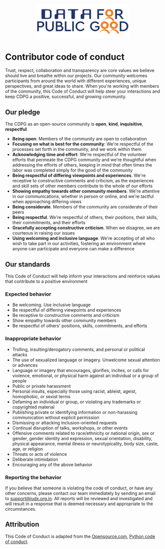 <p align="center">
<img src="./docs/cdpg.png" width="300">
</p>

# Contributor code of conduct

Trust, respect, collaboration and transparency are core
values we believe should live and breathe within our projects. Our community welcomes participants from around the world with different experiences, unique perspectives, and great ideas to share.
When you're working with members of the community, this Code of Conduct will help steer your interactions and keep CDPG a positive, successful, and growing community.


## Our pledge
The CDPG as an open-source community is **open**, **kind**, **inquisitive**, **respectful**

- **Being open**: Members of the community are open to collaboration
- **Focusing on what is best for the community**: We're respectful of the processes set forth in the community, and we work within them
- **Acknowledging time and effort**: We're respectful of the volunteer efforts that permeate the CDPG community and we're thoughtful when addressing the efforts of others, keeping in mind that often times the labor was completed simply for the good of the community
- **Being respectful of differing viewpoints and experiences**. We're receptive to constructive comments and criticism, as the experiences and skill sets of other members contribute to the whole of our efforts
- **Showing empathy towards other community members**. We're attentive in our communications, whether in person or online, and we're tactful when approaching differing views
- **Being considerate**. Members of the community are considerate of their peers
- **Being respectful**. We're respectful of others, their positions, their skills, their commitments, and their efforts
- **Gracefully accepting constructive criticism**. When we disagree, we are courteous in raising our issues
- **Using welcoming and inclusive language**. We're accepting of all who wish to take part in our activities, fostering an environment where anyone can participate and everyone can make a difference

## Our standards
This Code of Conduct will help inform your interactions and reinforce values that contribute to a positive environment

### Expected behavior
- Be welcoming. Use inclusive language
- Be respectful of differing viewpoints and experiences
- Be receptive to constructive comments and criticism
- Show empathy towards other community members
- Be respectful of others' positions, skills, commitments, and efforts

### Inappropriate behavior
- Trolling, insulting/derogatory comments, and personal or political attacks
- The use of sexualized language or imagery. Unwelcome sexual attention or advances
- Language or imagery that encourages, glorifies, incites, or calls for violence, emotional, or physical harm against an individual or a group of people
- Public or private harassment
- Personal insults, especially those using racist, ableist, ageist, homophobic, or sexist terms
- Defaming an individual or group, or violating any trademarks or copyrighted material
- Publishing private or identifying information or non-harassing communication without explicit permission
- Dismissing or attacking inclusion-oriented requests
- Continual disruption of talks, workshops, or other events
- Offensive comments related to race/ethnicity or national origin, sex or gender, gender identity and expression, sexual orientation, disability, physical appearance, mental illness or neurotypicality, body size, caste, age, or religion
- Threats or acts of violence
- Deliberate intimidation
- Encouraging any of the above behavior

### Reporting the behavior
If you believe that someone is violating the code of conduct, or have any other concerns, please contact
our team immediately by sending an email to support@iudx.org.in. All reports will be reviewed and investigated and will result in a response that is deemed necessary and appropriate to the circumstances.


## Attribution
This Code of Conduct is adapted from the [Opensource.com](https://opensource.com/code-of-conduct), [Python code of conduct](https://policies.python.org/python.org/code-of-conduct/).

